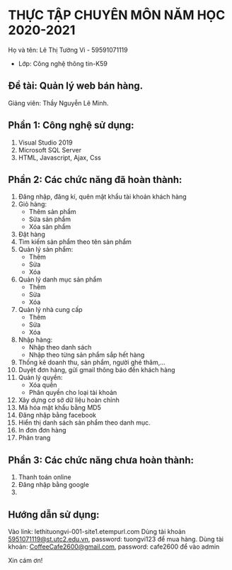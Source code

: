 # THỰC TẬP CHUYÊN MÔN NĂM HỌC 2020-2021
Họ và tên: Lê Thị Tường Vi - 59591071119
     
* Lớp: Công nghệ thông tin-K59

## Đề tài: Quản lý web bán hàng.
Giảng viên: Thầy Nguyễn Lê Minh. 

## Phần 1: Công nghệ sử dụng:
1. Visual Studio 2019
2. Microsoft SQL Server
3. HTML, Javascript, Ajax, Css
  

## Phần 2: Các chức năng đã hoàn thành:
1. Đăng nhập, đăng kí, quên mật khẩu tài khoản khách hàng
2. Giỏ hàng:
	+ Thêm sản phẩm
	+ Sửa sản phẩm
	+ Xóa sản phẩm
3. Đặt hàng
4. Tìm kiếm sản phẩm theo tên sản phẩm
5. Quản lý sản phẩm:
	+ Thêm
	+ Sửa 
	+ Xóa
6. Quản lý danh mục sản phẩm
	+ Thêm
	+ Sửa 
	+ Xóa
7. Quản lý nhà cung cấp
	+ Thêm
	+ Sửa 
	+ Xóa
8. Nhập hàng:
	+ Nhập theo danh sách
	+ Nhập theo từng sản phẩm sắp hết hàng
9. Thống kê doanh thu, sản phẩm, người ghé thăm,...
10. Duyệt đơn hàng, gửi gmail thông báo đến khách hàng
11. Quản lý quyền:
	+ Xóa quền
	+ Phân quyền cho loại tài khoản
12. Xây dựng cơ sở dữ liệu hoàn chỉnh
13. Mã hóa mật khẩu bằng MD5
14. Đăng nhập bằng facebook
15. Hiển thị danh sách sản phẩm theo danh mục.
16. In đơn đơn hàng
17. Phân trang

## Phần 3: Các chức năng chưa hoàn thành:
1. Thanh toán online
2. Đăng nhập bằng google
3. 

## Hướng dẫn sử dụng:
Vào link: lethituongvi-001-site1.etempurl.com 
Dùng tài khoản 5951071119@st.utc2.edu.vn, password: tuongvi123 để mua hàng. 
Dùng tài khoản: CoffeeCafe2600@gmail.com, password: cafe2600 để vào admin

Xin cám ơn!
